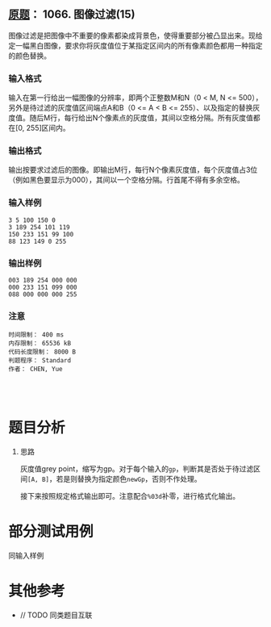 ##	[原题](https://www.patest.cn/contests/pat-b-practise/1066)： 1066. 图像过滤(15)

图像过滤是把图像中不重要的像素都染成背景色，使得重要部分被凸显出来。现给定一幅黑白图像，要求你将灰度值位于某指定区间内的所有像素颜色都用一种指定的颜色替换。

###	输入格式

输入在第一行给出一幅图像的分辨率，即两个正整数M和N（0 < M, N <= 500），另外是待过滤的灰度值区间端点A和B（0 <= A < B <= 255）、以及指定的替换灰度值。随后M行，每行给出N个像素点的灰度值，其间以空格分隔。所有灰度值都在[0, 255]区间内。

###	输出格式

输出按要求过滤后的图像。即输出M行，每行N个像素灰度值，每个灰度值占3位（例如黑色要显示为000），其间以一个空格分隔。行首尾不得有多余空格。

###	输入样例

	3 5 100 150 0
	3 189 254 101 119
	150 233 151 99 100
	88 123 149 0 255

###	输出样例

	003 189 254 000 000
	000 233 151 099 000
	088 000 000 000 255

###	注意

	时间限制： 400 ms
	内存限制： 65536 kB
	代码长度限制： 8000 B
	判题程序： Standard
	作者： CHEN, Yue

<br/><br/>

#	题目分析

1.	思路

	灰度值grey point，缩写为gp。对于每个输入的`gp`，判断其是否处于待过滤区间`[A, B]`，若是则替换为指定颜色`newGp`，否则不作处理。

	接下来按照规定格式输出即可。注意配合`%03d`补零，进行格式化输出。

#	部分测试用例

同输入样例

#	其他参考

*	// TODO 同类题目互联